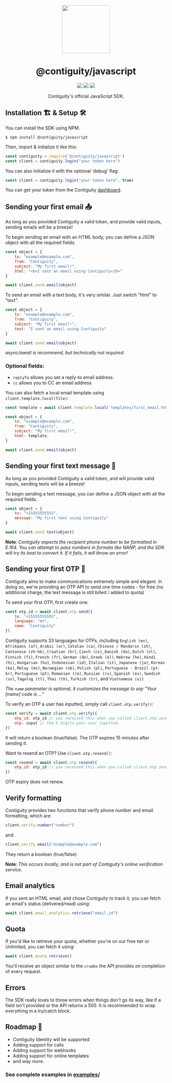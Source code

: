 <p align='center'><img src="https://contiguity.co/assets/icon-black.png" height="150px"/></p>
<h1 align='center'>@contiguity/javascript</h1>

<p align='center'>
    <img display="inline-block" src="https://img.shields.io/npm/v/@contiguity/javascript?style=for-the-badge" /> <img display="inline-block" src="https://img.shields.io/bundlephobia/minzip/@contiguity/javascript?style=for-the-badge" /> <img display="inline-block" src="https://img.shields.io/badge/Made%20with-JavaScript-yellow?style=for-the-badge" />
</p>
<p align='center'>Contiguity's official JavaScript SDK.</p>

## Installation 🏗 & Setup 🛠
You can install the SDK using NPM. 
```shell
$ npm install @contiguity/javascript
```

Then, import & initialize it like this:
```js
const contiguity = require('@contiguity/javascript')
const client = contiguity.login("your token here")
```

You can also initialize it with the optional 'debug' flag:
```js
const client = contiguity.login("your token here", true)
```

You can get your token from the Contiguity [dashboard](https://contiguity.co/dashboard).

## Sending your first email 📤

As long as you provided Contiguity a valid token, and provide valid inputs, sending emails will be a breeze!

To begin sending an email with an HTML body, you can define a JSON object with all the required fields.

```js
const object = {
    to: "example@example.com",
    from: "Contiguity",
    subject: "My first email!",
    html: "<b>I sent an email using Contiguity</b>"
}

await client.send.email(object)
```

To send an email with a text body, it's very similar. Just switch "html" to "text".
```js
const object = {
    to: "example@example.com",
    from: "Contiguity",
    subject: "My first email!",
    text: "I sent an email using Contiguity"
}

await client.send.email(object)
```

_async/await is recommend, but technically not required._

### Optional fields:
- `replyTo` allows you set a reply-to email address. 
- `cc` allows you to CC an email address

You can also fetch a local email template using `client.template.local(file)`:

```js
const template = await client.template.local('templates/first_email.html')

const object = {
    to: "example@example.com",
    from: "Contiguity",
    subject: "My first email!",
    html: template,
}

await client.send.email(object)
```

## Sending your first text message 💬

As long as you provided Contiguity a valid token, and will provide valid inputs, sending texts will be a breeze!

To begin sending a text message, you can define a JSON object with all the required fields.

```js
const object = {
    to: "+15555555555",
    message: "My first text using Contiguity"
}

await client.send.text(object)
```

**Note**: _Contiguity expects the recipient phone number to be formatted in E.164. You can attempt to pass numbers in formats like NANP, and the SDK will try its best to convert it. If it fails, it will throw an error!_

## Sending your first OTP 🔑

Contiguity aims to make communications extremely simple and elegant. In doing so, we're providing an OTP API to send one time codes - for free (no additional charge, the text message is still billed / added to quota)

To send your first OTP, first create one:
```js
const otp_id = await client.otp.send({ 
    to: "+15555555555", 
    language: "en", 
    name: "Contiguity" 
})
```
Contiguity supports 33 languages for OTPs, including `English (en)`, `Afrikaans (af)`, `Arabic (ar)`, `Catalan (ca)`, `Chinese / Mandarin (zh)`, `Cantonese (zh-hk)`, `Croatian (hr)`, `Czech (cs)`, `Danish (da)`, `Dutch (nl)`, `Finnish (fi)`, `French (fr)`, `German (de)`, `Greek (el)`, `Hebrew (he)`, `Hindi (hi)`, `Hungarian (hu)`, `Indonesian (id)`, `Italian (it)`, `Japanese (ja)`, `Korean (ko)`, `Malay (ms)`, `Norwegian (nb)`, `Polish (pl)`, `Portuguese - Brazil (pt-br)`, `Portuguese (pt)`, `Romanian (ro)`, `Russian (ru)`, `Spanish (es)`, `Swedish (sv)`, `Tagalog (tl)`, `Thai (th)`, `Turkish (tr)`, and `Vietnamese (vi)`

_The `name` parameter is optional, it customizes the message to say "Your \[name] code is ..."_

To verify an OTP a user has inputted, simply call `client.otp.verify()`:

```js
const verify = await client.otp.verify({
    otp_id: otp_id // you received this when you called client.otp.send(),
    otp: input // the 6 digits your user inputted.
})
```
It will return a boolean (true/false). The OTP expires 15 minutes after sending it.

Want to resend an OTP? Use `client.otp.resend()`:
```js
const resend = await client.otp.resend({
    otp_id: otp_id // you received this when you called client.otp.send(),
})
```
OTP expiry does not renew.

## Verify formatting
Contiguity provides two functions that verify phone number and email formatting, which are:

```js
client.verify.number("number")
```
and
```js
client.verify.email("example@example.com")
```
They return a boolean (true/false)

**Note**: _This occurs locally, and is not part of Contiguity's online verification service._

## Email analytics
If you sent an HTML email, and chose Contiguity to track it, you can fetch an email's status (delivered/read) using:

```js
await client.email_analytics.retrieve("email_id")
```

## Quota
If you'd like to retrieve your quota, whether you're on our free tier or Unlimited, you can fetch it using:

```js
await client.quota.retrieve()
```

You'll receive an object similar to the `crumbs` the API provides on completion of every request.

## Errors
The SDK really loves to throw errors when things don't go its way, like if a field isn't provided or the API returns a 500. It is recommended to wrap everything in a try/catch block.

## Roadmap 🚦
- Contiguity Identity will be supported
- Adding support for calls
- Adding support for webhooks
- Adding support for online templates
- and way more.

### See complete examples in [examples/](https://github.com/use-contiguity/javascript/tree/main/examples)